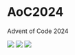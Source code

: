 # AoC2024
Advent of Code 2024


<!--- advent_readme_stars table --->


![](https://img.shields.io/badge/day%20📅-8-blue) ![](https://img.shields.io/badge/stars%20⭐-8-yellow) ![](https://img.shields.io/badge/days%20completed-4-red)